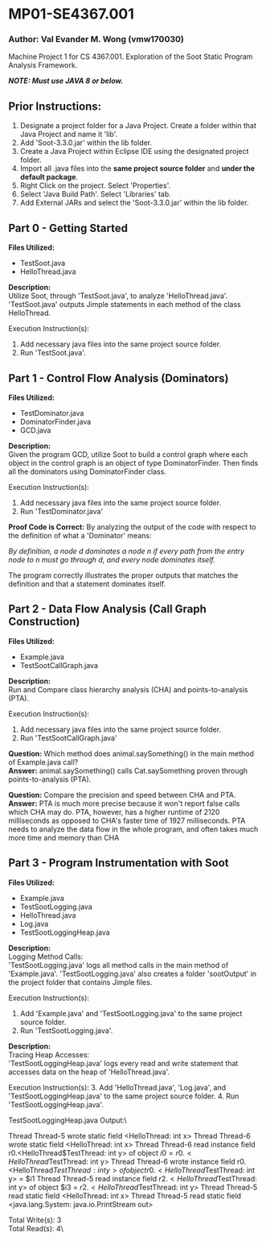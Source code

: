 # MP01-SE4367.001
### **Author:** Val Evander M. Wong (vmw170030)
Machine Project 1 for CS 4367.001. Exploration of the Soot Static Program Analysis Framework.

***NOTE: Must use JAVA 8 or below.***

## Prior Instructions:
1. Designate a project folder for a Java Project. Create a folder within that Java Project and name it 'lib'.
2. Add 'Soot-3.3.0.jar' within the lib folder.
3. Create a Java Project within Eclipse IDE using the designated project folder.
4. Import all .java files into the **same project source folder** and **under the default package**.
5. Right Click on the project. Select 'Properties'.
6. Select 'Java Build Path'. Select 'Libraries' tab.
7. Add External JARs and select the 'Soot-3.3.0.jar' within the lib folder.


## Part 0 - Getting Started
**Files Utilized:**
- TestSoot.java
- HelloThread.java

**Description:**\
Utilize Soot, through 'TestSoot.java', to analyze 'HelloThread.java'. 'TestSoot.java' outputs Jimple statements in each method of the class HelloThread.

Execution Instruction(s):
1. Add necessary java files into the same project source folder.
2. Run 'TestSoot.java'.


## Part 1 - Control Flow Analysis (Dominators)
**Files Utilized:**
- TestDominator.java
- DominatorFinder.java
- GCD.java

**Description:**\
Given the program GCD, utilize Soot to build a control graph where each object in the control graph is an object of type DominatorFinder. Then finds all the dominators using DominatorFinder class.

Execution Instruction(s):
1. Add necessary java files into the same project source folder.
2. Run 'TestDominator.java'

**Proof Code is Correct:**
By analyzing the output of the code with respect to the definition of what a 'Dominator' means:

*By definition, a node d dominates a node n if every path from the entry node to n must go through d, and every node
dominates itself.*

The program correctly illustrates the proper outputs that matches the definition and that a statement dominates itself.



## Part 2 - Data Flow Analysis (Call Graph Construction)
**Files Utilized:**
- Example.java
- TestSootCallGraph.java

**Description:**\
Run and Compare class hierarchy analysis (CHA) and points-to-analysis (PTA).

Execution Instruction(s):
1.  Add necessary java files into the same project source folder.
2.  Run 'TestSootCallGraph.java'

**Question:** Which method does animal.saySomething() in the main method of Example.java call?\
**Answer:** animal.saySomething() calls Cat.saySomething proven through points-to-analysis (PTA).

**Question:** Compare the precision and speed between CHA and PTA.\
**Answer:** PTA is much more precise because it won't report false calls which CHA may do. PTA, however, has a higher runtime of 2120 milliseconds as opposed to CHA's faster time of 1927 milliseconds. PTA needs to analyze the data flow in the whole program, and often takes much more time and memory than CHA


## Part 3 - Program Instrumentation with Soot
**Files Utilized:**
- Example.java
- TestSootLogging.java
- HelloThread.java
- Log.java
- TestSootLoggingHeap.java

**Description:**\
Logging Method Calls:\
'TestSootLogging.java' logs all method calls in the main method of 'Example.java'. 'TestSootLogging.java' also creates a folder 'sootOutput' in the project folder that contains Jimple files. 

Execution Instruction(s):
1. Add 'Example.java' and 'TestSootLogging.java' to the same project source folder.
2. Run 'TestSootLogging.java'.

**Description:**\
Tracing Heap Accesses:\
'TestSootLoggingHeap.java' logs every read and write statement that accesses data on the heap of 'HelloThread.java'.

Execution Instruction(s):
3. Add 'HelloThread.java', 'Log.java', and 'TestSootLoggingHeap.java' to the same project source folder.
4. Run 'TestSootLoggingHeap.java'.


TestSootLoggingHeap.java Output:\

Thread Thread-5 wrote static field <HelloThread: int x>
Thread Thread-6 wrote static field <HelloThread: int x>
Thread Thread-6 read instance field r0.<HelloThread$TestThread: int y> of object $i0 = r0.<HelloThread$TestThread: int y>
Thread Thread-6 wrote instance field r0.<HelloThread$TestThread: int y> of object r0.<HelloThread$TestThread: int y> = $i1
Thread Thread-5 read instance field $r2.<HelloThread$TestThread: int y> of object $i3 = $r2.<HelloThread$TestThread: int y>
Thread Thread-5 read static field <HelloThread: int x>
Thread Thread-5 read static field <java.lang.System: java.io.PrintStream out>

Total Write(s): 3\
Total Read(s): 4\

